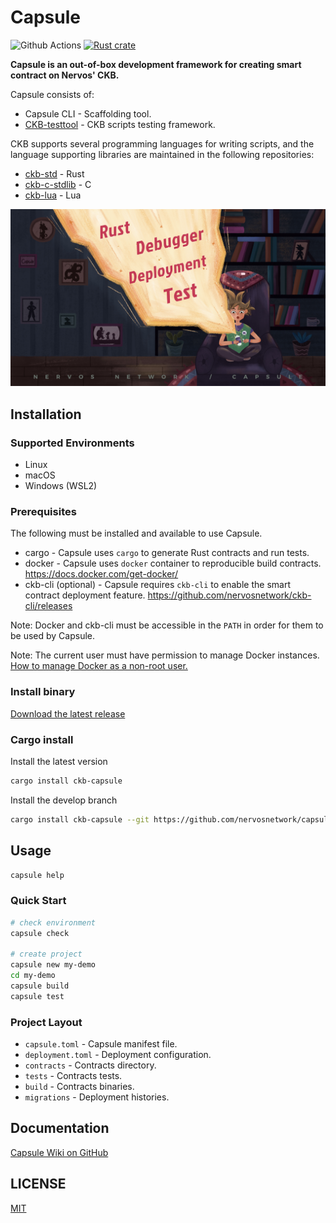 # Capsule

![Github Actions][GH-action-badge] [![Rust crate][rust-crate-badge]](https://crates.io/crates/ckb-capsule)

[GH-action-badge]: https://img.shields.io/github/actions/workflow/status/nervosnetwork/capsule/rust.yml?branch=develop&style=flat
[rust-crate-badge]: https://img.shields.io/crates/v/ckb-capsule?style=flat


**Capsule is an out-of-box development framework for creating smart contract on Nervos' CKB.**

Capsule consists of:

- Capsule CLI - Scaffolding tool.
- [CKB-testtool](https://github.com/nervosnetwork/capsule/tree/develop/crates/testtool) - CKB scripts testing framework.

CKB supports several programming languages for writing scripts, and the language supporting libraries are maintained in the following repositories:

- [ckb-std](https://github.com/nervosnetwork/ckb-std) - Rust
- [ckb-c-stdlib](https://github.com/nervosnetwork/ckb-c-stdlib) - C
- [ckb-lua](https://github.com/nervosnetwork/ckb-lua) - Lua


![Capsule](./capsule.jpg)

## Installation

### Supported Environments

- Linux
- macOS
- Windows (WSL2)

### Prerequisites

The following must be installed and available to use Capsule.

- cargo - Capsule uses `cargo` to generate Rust contracts and run tests.
- docker - Capsule uses `docker` container to reproducible build contracts. https://docs.docker.com/get-docker/
- ckb-cli (optional) - Capsule requires `ckb-cli` to enable the smart contract deployment feature. https://github.com/nervosnetwork/ckb-cli/releases

Note: Docker and ckb-cli must be accessible in the `PATH` in order for them to be used by Capsule.

Note: The current user must have permission to manage Docker instances. [How to manage Docker as a non-root user.](https://docs.docker.com/engine/install/linux-postinstall/)

### Install binary

[Download the latest release](https://github.com/nervosnetwork/capsule/releases/latest)

### Cargo install

Install the latest version

``` sh
cargo install ckb-capsule
```

Install the develop branch

``` sh
cargo install ckb-capsule --git https://github.com/nervosnetwork/capsule.git --branch develop
```

## Usage

``` sh
capsule help
```

### Quick Start

``` sh
# check environment
capsule check

# create project
capsule new my-demo
cd my-demo
capsule build
capsule test
```

### Project Layout

* `capsule.toml`    - Capsule manifest file.
* `deployment.toml` - Deployment configuration.
* `contracts`       - Contracts directory.
* `tests`           - Contracts tests.
* `build`           - Contracts binaries.
* `migrations`      - Deployment histories.

## Documentation

[Capsule Wiki on GitHub](https://github.com/nervosnetwork/capsule/wiki)

## LICENSE

[MIT](https://github.com/nervosnetwork/capsule/blob/master/LICENSE)
